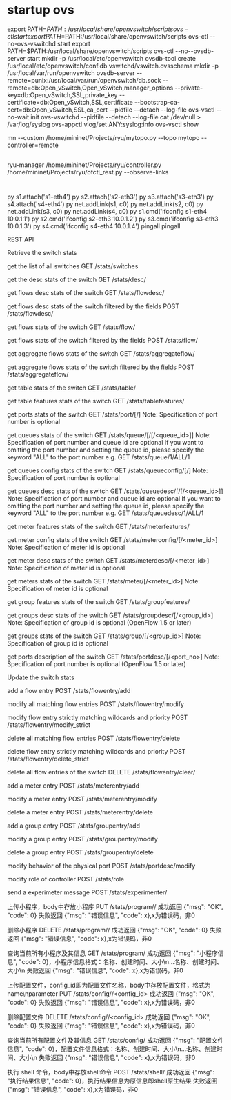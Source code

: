 # startup ovs
export PATH=$PATH:/usr/local/share/openvswitch/scripts
ovs-ctl start
export PATH=$PATH:/usr/local/share/openvswitch/scripts
ovs-ctl --no-ovs-vswitchd start
export PATH=$PATH:/usr/local/share/openvswitch/scripts
ovs-ctl --no--ovsdb-server start
mkdir -p /usr/local/etc/openvswitch
ovsdb-tool create /usr/local/etc/openvswitch/conf.db vswitchd/vswitch.ovsschema
mkdir -p /usr/local/var/run/openvswitch
ovsdb-server --remote=punix:/usr/local/var/run/openvswitch/db.sock --remote=db:Open_vSwitch,Open_vSwitch,manager_options --private-key=db:Open_vSwitch,SSL,private_key --certificate=db:Open_vSwitch,SSL,certificate --bootstrap-ca-cert=db:Open_vSwitch,SSL,ca_cert --pidfile --detach --log-file
ovs-vsctl --no-wait init
ovs-vswitchd --pidfile --detach --log-file
cat /dev/null > /var/log/syslog
ovs-appctl vlog/set ANY:syslog:info
ovs-vsctl show

mn --custom /home/mininet/Projects/ryu/mytopo.py --topo mytopo --controller=remote
##
ryu-manager /home/mininet/Projects/ryu/controller.py /home/mininet/Projects/ryu/ofctl_rest.py --observe-links

#
py s1.attach('s1-eth4')
py s2.attach('s2-eth3')
py s3.attach('s3-eth3')
py s4.attach('s4-eth4')
py net.addLink(s1, c0)
py net.addLink(s2, c0)
py net.addLink(s3, c0)
py net.addLink(s4, c0)
py s1.cmd('ifconfig s1-eth4 10.0.1.1')
py s2.cmd('ifconfig s2-eth3 10.0.1.2')
py s3.cmd('ifconfig s3-eth3 10.0.1.3')
py s4.cmd('ifconfig s4-eth4 10.0.1.4')
pingall
pingall


REST API

Retrieve the switch stats

get the list of all switches
GET /stats/switches

get the desc stats of the switch
GET /stats/desc/<dpid>

get flows desc stats of the switch
GET /stats/flowdesc/<dpid>

get flows desc stats of the switch filtered by the fields
POST /stats/flowdesc/<dpid>

get flows stats of the switch
GET /stats/flow/<dpid>

get flows stats of the switch filtered by the fields
POST /stats/flow/<dpid>

get aggregate flows stats of the switch
GET /stats/aggregateflow/<dpid>

get aggregate flows stats of the switch filtered by the fields
POST /stats/aggregateflow/<dpid>

get table stats of the switch
GET /stats/table/<dpid>

get table features stats of the switch
GET /stats/tablefeatures/<dpid>

get ports stats of the switch
GET /stats/port/<dpid>[/<port>]
Note: Specification of port number is optional

get queues stats of the switch
GET /stats/queue/<dpid>[/<port>[/<queue_id>]]
Note: Specification of port number and queue id are optional
      If you want to omitting the port number and setting the queue id,
      please specify the keyword "ALL" to the port number
      e.g. GET /stats/queue/1/ALL/1

get queues config stats of the switch
GET /stats/queueconfig/<dpid>[/<port>]
Note: Specification of port number is optional

get queues desc stats of the switch
GET /stats/queuedesc/<dpid>[/<port>[/<queue_id>]]
Note: Specification of port number and queue id are optional
      If you want to omitting the port number and setting the queue id,
      please specify the keyword "ALL" to the port number
      e.g. GET /stats/queuedesc/1/ALL/1

get meter features stats of the switch
GET /stats/meterfeatures/<dpid>

get meter config stats of the switch
GET /stats/meterconfig/<dpid>[/<meter_id>]
Note: Specification of meter id is optional

get meter desc stats of the switch
GET /stats/meterdesc/<dpid>[/<meter_id>]
Note: Specification of meter id is optional

get meters stats of the switch
GET /stats/meter/<dpid>[/<meter_id>]
Note: Specification of meter id is optional

get group features stats of the switch
GET /stats/groupfeatures/<dpid>

get groups desc stats of the switch
GET /stats/groupdesc/<dpid>[/<group_id>]
Note: Specification of group id is optional (OpenFlow 1.5 or later)

get groups stats of the switch
GET /stats/group/<dpid>[/<group_id>]
Note: Specification of group id is optional

get ports description of the switch
GET /stats/portdesc/<dpid>[/<port_no>]
Note: Specification of port number is optional (OpenFlow 1.5 or later)

Update the switch stats

add a flow entry
POST /stats/flowentry/add

modify all matching flow entries
POST /stats/flowentry/modify

modify flow entry strictly matching wildcards and priority
POST /stats/flowentry/modify_strict

delete all matching flow entries
POST /stats/flowentry/delete

delete flow entry strictly matching wildcards and priority
POST /stats/flowentry/delete_strict

delete all flow entries of the switch
DELETE /stats/flowentry/clear/<dpid>

add a meter entry
POST /stats/meterentry/add

modify a meter entry
POST /stats/meterentry/modify

delete a meter entry
POST /stats/meterentry/delete

add a group entry
POST /stats/groupentry/add

modify a group entry
POST /stats/groupentry/modify

delete a group entry
POST /stats/groupentry/delete

modify behavior of the physical port
POST /stats/portdesc/modify

modify role of controller
POST /stats/role


send a experimeter message
POST /stats/experimenter/<dpid>


上传小程序，body中存放小程序
PUT /stats/program/<dpid>/<name>
成功返回 {"msg": "OK", "code": 0}
失败返回 {"msg": "错误信息", "code": x},x为错误码，非0

删除小程序
DELETE /stats/program/<dpid>/<name>
成功返回 {"msg": "OK", "code": 0}
失败返回 {"msg": "错误信息", "code": x},x为错误码，非0

查询当前所有小程序及其信息
GET /stats/program/<dpid>
成功返回 {"msg": "小程序信息", "code": 0}，小程序信息格式：名称、创建时间、大小\n...名称、创建时间、大小\n
失败返回 {"msg": "错误信息", "code": x},x为错误码，非0

上传配置文件，config_id即为配置文件名称，body中存放配置文件，格式为name\nparameter
PUT /stats/config/<dpid>/<config_id>
成功返回 {"msg": "OK", "code": 0}
失败返回 {"msg": "错误信息", "code": x},x为错误码，非0

删除配置文件
DELETE /stats/config/<dpid>/<config_id>
成功返回 {"msg": "OK", "code": 0}
失败返回 {"msg": "错误信息", "code": x},x为错误码，非0

查询当前所有配置文件及其信息
GET /stats/config/<dpid>
成功返回 {"msg": "配置文件信息", "code": 0}，配置文件信息格式：名称、创建时间、大小\n...名称、创建时间、大小\n
失败返回 {"msg": "错误信息", "code": x},x为错误码，非0

执行 shell 命令，body中存放shell命令
POST /stats/shell/<dpid>
成功返回 {"msg": "执行结果信息", "code": 0}，执行结果信息为原信息即shell原生结果
失败返回 {"msg": "错误信息", "code": x},x为错误码，非0

